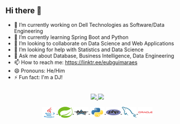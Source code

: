 ## Hi there 👋

- 🔭 I’m currently working on Dell Technologies as Software/Data Engineering
- 🌱 I’m currently learning Spring Boot and Python
- 👯 I’m looking to collaborate on Data Science and Web Applications
- 🤔 I’m looking for help with Statistics and Data Science
- 💬 Ask me about Database, Business Intelligence, Data Engineering
- 📫 How to reach me: https://linktr.ee/eubguimaraes
- 😄 Pronouns: He/Him
- ⚡ Fun fact: I'm a DJ!

</br>
<div align="center">
  <a href="https://github.com/brunoarrudag">
  <img height="150em" src="https://github-readme-stats.vercel.app/api?username=brunoarrudag&show_icons=true&theme=dracula&include_all_commits=true&count_private=true"/>
  <img height="150em" src="https://github-readme-stats.vercel.app/api/top-langs/?username=brunoarrudag&layout=compact&langs_count=7&theme=dracula"/>
</div>

<div align="center">
  <div style="display: inline_block"><br>
    <img align="center" alt="Alex-Java" height="30" width="40" src="https://raw.githubusercontent.com/devicons/devicon/master/icons/java/java-original.svg">
    <img align="center" alt="Alex-Java" height="30" width="40" src="https://raw.githubusercontent.com/devicons/devicon/master/icons/spring/spring-original.svg">
    <img align="center" alt="Alex-Python" height="30" width="40" src="https://raw.githubusercontent.com/devicons/devicon/master/icons/groovy/groovy-original.svg">
    <img align="center" alt="Alex-Python" height="30" width="40" src="https://raw.githubusercontent.com/devicons/devicon/master/icons/python/python-original.svg">
    <img align="center" alt="Alex-Java" height="30" width="40" src="https://raw.githubusercontent.com/devicons/devicon/master/icons/php/php-original.svg">
    <img align="center" alt="Alex-MySql" height="30" width="40" src="https://raw.githubusercontent.com/devicons/devicon/master/icons/mysql/mysql-original.svg">
    <img align="center" alt="Alex-Python" height="30" width="40" src="https://raw.githubusercontent.com/devicons/devicon/master/icons/oracle/oracle-original.svg">
   </div>
</div>
